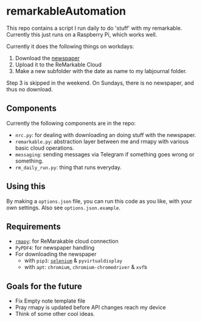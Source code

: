 # remarkableAutomation
This repo contains a script I run daily to do 'stuff' with my remarkable. Currently this just runs on a Raspberry Pi, which works well.

Currently it does the following things on workdays:
  1. Download the [newspaper](https://www.nrc.nl/)
  2. Upload it to the ReMarkable Cloud
  3. Make a new subfolder with the date as name to my labjournal folder.

Step 3 is skipped in the weekend. On Sundays, there is no newspaper, and thus no download.

## Components
Currently the following components are in the repo:
  * `nrc.py`: for dealing with downloading an doing stuff with the newspaper.
  * `remarkable.py`: abstraction layer between me and rmapy with various basic cloud operations.
  * `messaging`: sending messages via Telegram if something goes wrong or something.
  * `rm_daily_run.py`: thing that runs everyday.

## Using this
By making a `options.json` file, you can run this code as you like, with your own settings. Also see `options.json.example`.

## Requirements
  * [`rmapy`](https://github.com/subutux/rmapy/): for ReMarakable cloud connection
  * `PyPDF4`: for newspaper handling
  * For downloading the newspaper
    * with `pip3`: [`selenium`](https://selenium-python.readthedocs.io/) & `pyvirtualdisplay`
    * with `apt`: `chromium`, `chromium-chromedriver` & `xvfb`
    
## Goals for the future
  * Fix Empty note template file
  * Pray rmapy is updated before API changes reach my device
  * Think of some other cool ideas.
